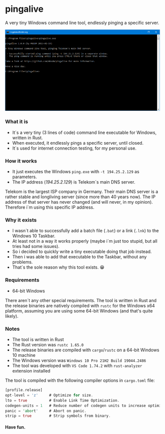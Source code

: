 # pingalive
A very tiny Windows command line tool, endlessly pinging a specific server.

![Screenshot](screenshot.png)

### What it is
- It´s a very tiny (3 lines of code) command line executable for Windows, written in Rust.
- When executed, it endlessly pings a specific server, until closed.
- It´s used for internet connection testing, for my personal use.

### How it works
- It just executes the Windows `ping.exe` with `-t 194.25.2.129` as parameters.
- The IP address (_194.25.2.129_) is Telekom´s main DNS server.

Telekom is the largest ISP company in Germany. Their main DNS server is a rather stable and longliving server (since more than 40 years now). The IP address of that server has never changed (and will never, in my opinion). Therefore i´m using this specific IP address.

### Why it exists
- I wasn´t able to successfully add a batch file (`.bat`) or a link (`.lnk`) to the Windows 10 Taskbar.
- At least not in a way it works properly (maybe i´m just too stupid, but all tries had some issues).
- So i decided to quickly write a tiny executable doing that job instead.
- Then i was able to add that executable to the Taskbar, without any problems.
- That´s the sole reason why this tool exists. :grin:

### Requirements

- 64-bit Windows

There aren´t any other special requirements. The tool is written in Rust and the release binaries are natively compiled with `rustc` for the Windows x64 platform, assuming you are using some 64-bit Windows (and that's quite likely).

### Notes
- The tool is written in Rust
- The Rust version was `rustc 1.65.0`
- The release binaries are compiled with `cargo`/`rustc` on a 64-bit Windows 10 machine
- The Windows version was `Windows 10 Pro 21H2 Build 19044.2486`
- The tool was developed with `VS Code 1.74.2` with `rust-analyzer` extension installed

The tool is compiled with the following compiler options in `cargo.toml` file:
```rust
[profile.release]
opt-level = 'z'     # Optimize for size.
lto = true          # Enable Link Time Optimization.
codegen-units = 1   # Reduce number of codegen units to increase optimizations.
panic = 'abort'     # Abort on panic.
strip = true        # Strip symbols from binary.
```

#### Have fun.
